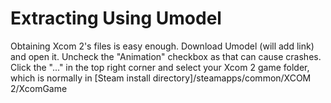 # Extracting Using Umodel

Obtaining Xcom 2's files is easy enough. Download Umodel (will add link) and open it. Uncheck the "Animation" checkbox as that can cause crashes. Click the "..." in the top right corner and select your Xcom 2 game folder, which is normally in [Steam install directory]/steamapps/common/XCOM 2/XcomGame
